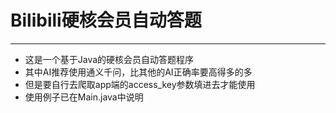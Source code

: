 # Bilibili硬核会员自动答题

---

* 这是一个基于Java的硬核会员自动答题程序
* 其中AI推荐使用通义千问，比其他的AI正确率要高得多的多
* 但是要自行去爬取app端的access_key参数填进去才能使用
* 使用例子已在Main.java中说明